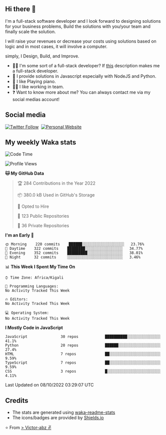 ## Hi there 👋
I'm a full-stack software developer and I look forward to designing solutions for your business problems, Build the solutions with you/your team and finally scale the solution.

I will raise your revenues or decrease your costs using solutions based on logic and in most cases, it will involve a computer.

simply, I Design, Build, and Improve.

- 👨‍💻 I'm some sort of a full-stack developer? If [this](https://www.w3schools.com/whatis/whatis_fullstack.asp) description makes me a full-stack developer.
- 🌱 I provide solutions in Javascript especially with NodeJS and Python. 
- 🎹 I like Playing piano.
- 👯‍♀️ I like working in team.
- ❓ Want to know more about me? You can always contact me via my social medias account!

## Social media
[![Twitter Follow](https://img.shields.io/twitter/follow/vicky_abz?color=%231DA1F2&label=Twitter&style=for-the-badge&logo=twitter&logoColor=ffffff)](https://twitter.com/vicky_abz)
‎‎ [![Personal Website](https://img.shields.io/static/v1?label=visit&message=victor-abz.com&color=%235F021F&style=for-the-badge)](https://victor-abz.com/)

## My weekly Waka stats
<!--START_SECTION:waka-->
![Code Time](http://img.shields.io/badge/Code%20Time-819%20hrs%2039%20mins-blue)

![Profile Views](http://img.shields.io/badge/Profile%20Views-13-blue)

**🐱 My GitHub Data** 

> 🏆 284 Contributions in the Year 2022
 > 
> 📦 380.0 kB Used in GitHub's Storage 
 > 
> 💼 Opted to Hire
 > 
> 📜 123 Public Repositories 
 > 
> 🔑 36 Private Repositories  
 > 
**I'm an Early 🐤** 

```text
🌞 Morning    220 commits    ██████░░░░░░░░░░░░░░░░░░░   23.76% 
🌆 Daytime    322 commits    ████████░░░░░░░░░░░░░░░░░   34.77% 
🌃 Evening    352 commits    █████████░░░░░░░░░░░░░░░░   38.01% 
🌙 Night      32 commits     ░░░░░░░░░░░░░░░░░░░░░░░░░   3.46%

```


📊 **This Week I Spent My Time On** 

```text
⌚︎ Time Zone: Africa/Kigali

💬 Programming Languages: 
No Activity Tracked This Week

🔥 Editors: 
No Activity Tracked This Week

💻 Operating System: 
No Activity Tracked This Week

```

**I Mostly Code in JavaScript** 

```text
JavaScript               30 repos            ██████████░░░░░░░░░░░░░░░   41.1% 
Python                   20 repos            ██████░░░░░░░░░░░░░░░░░░░   27.4% 
HTML                     7 repos             ██░░░░░░░░░░░░░░░░░░░░░░░   9.59% 
TypeScript               7 repos             ██░░░░░░░░░░░░░░░░░░░░░░░   9.59% 
CSS                      3 repos             █░░░░░░░░░░░░░░░░░░░░░░░░   4.11%

```



 Last Updated on 08/10/2022 03:29:07 UTC
<!--END_SECTION:waka-->

## Credits
- The stats are generated using [waka-readme-stats](https://github.com/anmol098/waka-readme-stats)
- The icons/badges are provided by [Shields.io](https://shields.io/)

⭐️ From [> Victor-abz ✌](https://victor-abz.com/)
